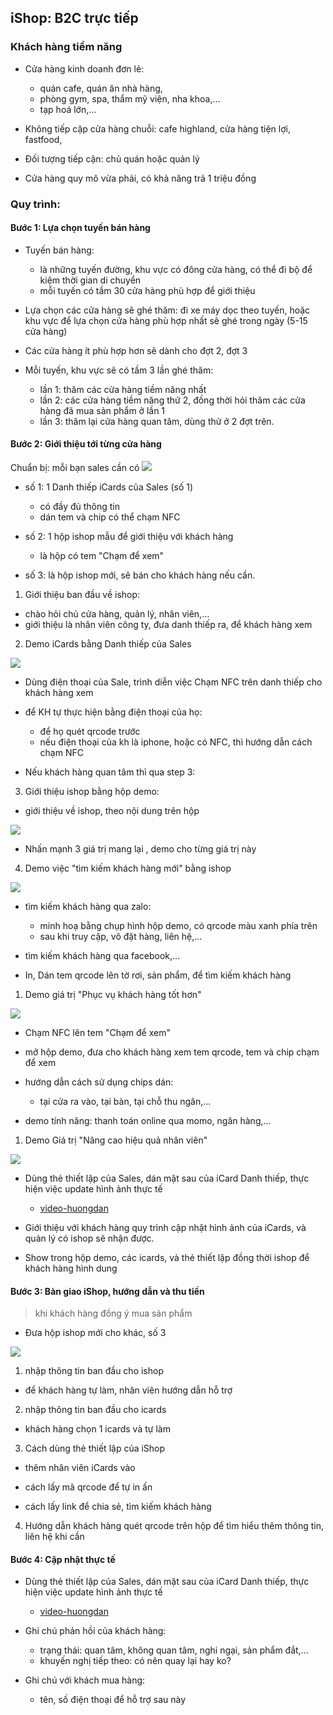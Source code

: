 ## iShop: B2C trực tiếp 

### Khách hàng tiềm năng

- Cửa hàng kinh doanh đơn lẻ: 
  - quán cafe, quán ăn nhà hàng, 
  - phòng gym, spa, thẩm mỹ viện, nha khoa,...
  - tạp hoá lớn,...

- Không tiếp cập cửa hàng chuỗi: cafe highland, cửa hàng tiện lợi, fastfood, 

- Đối tượng tiếp cận: chủ quán hoặc quản lý 
- Cửa hàng quy mô vừa phải, có khả năng trả 1 triệu đồng 

### Quy trình:

#### Bước 1: Lựa chọn tuyến bán hàng 

- Tuyến bán hàng: 
  - là những tuyến đường, khu vực có đông cửa hàng, có thể đi bộ để kiệm thời gian di chuyển
  - mỗi tuyến có tầm 30 cửa hàng phù hợp để giới thiệu
  
- Lựa chọn các cửa hàng sẽ ghé thăm: đi xe máy dọc theo tuyến, hoặc khu vực để lựa chọn cửa hàng phù hợp nhất sẽ ghé trong ngày (5-15 cửa hàng)

- Các cửa hàng ít phù hợp hơn sẽ dành cho đợt 2, đợt 3

- Mỗi tuyến, khu vực sẽ có tầm 3 lần ghé thăm:
  - lần 1: thăm các cửa hàng tiềm năng nhất
  - lần 2: các cửa hàng tiềm năng thứ 2, đồng thời hỏi thăm các cửa hàng đã mua sản phẩm ở lần 1
  - lần 3: thăm lại cửa hàng quan tâm, dùng thử ở 2 đợt trên. 

#### Bước 2: Giới thiệu tới từng cửa hàng 

Chuẩn bị: mỗi bạn sales cần có 
![](2022-08-03-10-07-38.png)


- số 1: 1 Danh thiếp iCards của Sales (số 1)
  - có đầy đủ thông tin
  - dán tem và chip có thể chạm NFC 

- số 2: 1 hộp ishop mẫu để giới thiệu với khách hàng  
  - là hộp có tem "Chạm để xem"

- số 3: là hộp ishop mới, sẽ bán cho khách hàng nếu cần.


1. Giới thiệu ban đầu về ishop:

- chào hỏi chủ cửa hàng, quản lý, nhân viên,...
- giới thiệu là nhân viên công ty, đưa danh thiếp ra, để khách hàng xem

2. Demo iCards bằng Danh thiếp của Sales 

![](2022-08-03-09-50-25.png)

- Dùng điện thoại của Sale, trình diễn việc Chạm NFC trên danh thiếp cho khách hàng xem

- để KH tự thực hiện bằng điện thoại của họ: 
  - để họ quét qrcode trước
  - nếu điện thoại của kh là iphone, hoặc có NFC, thì hướng dẫn cách chạm NFC 

- Nếu khách hàng quan tâm thì qua step 3: 

3. Giới thiệu ishop bằng hộp demo:

- giới thiệu về ishop, theo nội dung trên hộp 

![](2022-08-03-09-51-44.png)

- Nhấn mạnh 3 giá trị mang lại , demo cho từng giá trị này

4. Demo việc "tìm kiếm khách hàng mới" bằng ishop

![](2022-08-03-10-08-31.png)

- tìm kiếm khách hàng qua zalo:
    - minh hoạ bằng chụp hình hộp demo, có qrcode màu xanh phía trên
    - sau khi truy cập, vô đặt hàng,  liên hệ,...

- tìm kiếm khách hàng qua facebook,...

- In, Dán tem qrcode lên tờ rơi, sản phẩm, để tìm kiếm khách hàng 

1. Demo giá trị "Phục vụ khách hàng tốt hơn" 

![](2022-08-03-09-50-54.png)

- Chạm NFC lên tem "Chạm để xem" 

- mở hộp demo, đưa cho khách hàng xem tem qrcode, tem và chip chạm để xem
- hướng dẫn cách sử dụng chips dán: 
    - tại cửa ra vào, tại bàn, tại chỗ thu ngân,...

- demo tính năng: thanh toán online qua momo, ngân hàng,...


1. Demo Giá trị "Nâng cao hiệu quả nhân viên" 

![](2022-08-03-10-14-27.png)

- Dùng thẻ thiết lập của Sales, dán mặt sau của iCard Danh thiếp, thực hiện việc update hình ảnh thực tế

    - [video-huongdan](https://t.me/ishop_vinaas/9)

- Giới thiệu với khách hàng quy trình cập nhật hình ảnh của iCards, và quản lý có ishop sẽ nhận được.

- Show trong hộp demo, các icards, và thẻ thiết lập đồng thời ishop để khách hàng hình dung


#### Bước 3: Bàn giao iShop, hướng dẫn và thu tiền

> khi khách hàng đồng ý mua sản phẩm

- Đưa hộp ishop mới cho khác, số 3

![](2022-08-03-10-26-03.png)

1. nhập thông tin ban đầu cho ishop
- để khách hàng tự làm, nhân viên hướng dẫn hỗ trợ 

2. nhập thông tin ban đầu cho icards 

- khách hàng chọn 1 icards và tự làm

3. Cách dùng thẻ thiết lập của iShop

- thêm nhân viên iCards vào

- cách lấy mã qrcode để tự in ấn 

- cách lấy link để chia sẻ, tìm kiếm khách hàng

4. Hướng dẫn khách hàng quét qrcode trên hộp để tìm hiểu thêm thông tin, liên hệ khi cần


#### Bước 4: Cập nhật thực tế

- Dùng thẻ thiết lập của Sales, dán mặt sau của iCard Danh thiếp, thực hiện việc update hình ảnh thực tế

    - [video-huongdan](https://t.me/ishop_vinaas/9)

- Ghi chú phản hồi của khách hàng:
    - trạng thái: quan tâm, không quan tâm, nghi ngại, sản phẩm đắt,...
    - khuyến nghị tiếp theo: có nên quay lại hay ko?

- Ghi chú với khách mua hàng:
    - tên, số điện thoại để hỗ trợ sau này

